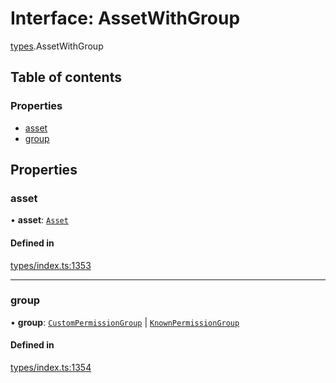 # Interface: AssetWithGroup

[types](../wiki/types).AssetWithGroup

## Table of contents

### Properties

- [asset](../wiki/types.AssetWithGroup#asset)
- [group](../wiki/types.AssetWithGroup#group)

## Properties

### asset

• **asset**: [`Asset`](../wiki/api.entities.Asset.Asset)

#### Defined in

[types/index.ts:1353](https://github.com/PolymathNetwork/polymesh-sdk/blob/c6fe1be3/src/types/index.ts#L1353)

___

### group

• **group**: [`CustomPermissionGroup`](../wiki/api.entities.CustomPermissionGroup.CustomPermissionGroup) \| [`KnownPermissionGroup`](../wiki/api.entities.KnownPermissionGroup.KnownPermissionGroup)

#### Defined in

[types/index.ts:1354](https://github.com/PolymathNetwork/polymesh-sdk/blob/c6fe1be3/src/types/index.ts#L1354)
